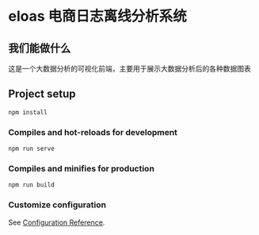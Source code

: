 # eloas 电商日志离线分析系统
## 我们能做什么
这是一个大数据分析的可视化前端，主要用于展示大数据分析后的各种数据图表
## Project setup
```
npm install
```

### Compiles and hot-reloads for development
```
npm run serve
```

### Compiles and minifies for production
```
npm run build
```

### Customize configuration
See [Configuration Reference](https://cli.vuejs.org/config/).
